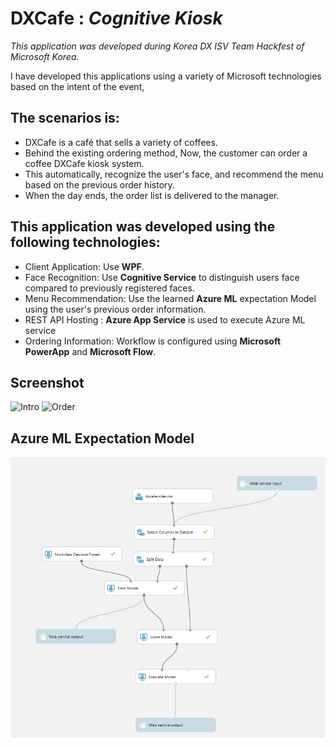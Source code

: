 ﻿# DXCafe : *Cognitive Kiosk* 
*This application was developed during Korea DX ISV Team Hackfest of Microsoft Korea.*

I have developed this applications using a variety of Microsoft technologies based on the intent of the event,

## The scenarios is:
* DXCafe is a café that sells a variety of coffees.
* Behind the existing ordering method, Now, the customer can order a coffee DXCafe kiosk system.
* This automatically, recognize the user's face, and recommend the menu based on the previous order history.
* When the day ends, the order list is delivered to the manager.

## This application was developed using the following technologies:
* Client Application: Use **WPF**.
* Face Recognition: Use **Cognitive Service** to distinguish users face compared to previously registered faces.
* Menu Recommendation: Use the learned **Azure ML** expectation Model using the user's previous order information.
* REST API Hosting : **Azure App Service** is used to execute Azure ML service
* Ordering Information: Workflow is configured using **Microsoft PowerApp** and **Microsoft Flow**.

## Screenshot

![Intro](https://github.com/options/dxcafe/blob/master/dxcafe1.png)
![Order](https://github.com/options/dxcafe/blob/master/dxcafe2.png)

## Azure ML Expectation Model
![Azure Model](https://github.com/options/dxcafe/blob/master/ml%20model.png)
